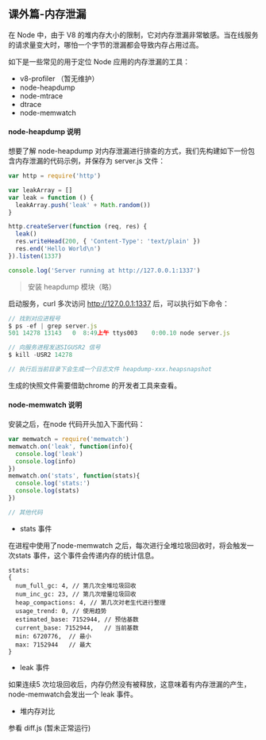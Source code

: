 ## 课外篇-内存泄漏

在 Node 中，由于 V8 的堆内存大小的限制，它对内存泄漏非常敏感。当在线服务的请求量变大时，哪怕一个字节的泄漏都会导致内存占用过高。

如下是一些常见的用于定位 Node 应用的内存泄漏的工具：
- v8-profiler （暂无维护）
- node-heapdump
- node-mtrace
- dtrace
- node-memwatch

#### node-heapdump 说明

想要了解 node-heapdump 对内存泄漏进行排查的方式，我们先构建如下一份包含内存泄漏的代码示例，并保存为 server.js 文件：
```js
var http = require('http')

var leakArray = []
var leak = function () {
  leakArray.push('leak' + Math.random())
}

http.createServer(function (req, res) {
  leak()
  res.writeHead(200, { 'Content-Type': 'text/plain' })
  res.end('Hello World\n')
}).listen(1337)

console.log('Server running at http://127.0.0.1:1337')

```

>安装 heapdump 模块（略）

启动服务，curl 多次访问 http://127.0.0.1:1337 后，可以执行如下命令：

```js
// 找到对应进程号
$ ps -ef | grep server.js
501 14278 13143   0  8:49上午 ttys003    0:00.10 node server.js

// 向服务进程发送SIGUSR2 信号
$ kill -USR2 14278

// 执行后当前目录下会生成一个日志文件 heapdump-xxx.heapsnapshot
```

生成的快照文件需要借助chrome 的开发者工具来查看。

#### node-memwatch 说明

安装之后，在node 代码开头加入下面代码：
```js
var memwatch = require('memwatch')
memwatch.on('leak', function(info){
  console.log('leak')
  console.log(info)
})
memwatch.on('stats', function(stats){
  console.log('stats:')
  console.log(stats)
})

// 其他代码
```

- stats 事件

在进程中使用了node-memwatch 之后，每次进行全堆垃圾回收时，将会触发一次stats 事件，这个事件会传递内存的统计信息。

```
stats: 
{
  num_full_gc: 4, // 第几次全堆垃圾回收
  num_inc_gc: 23, // 第几次增量垃圾回收
  heap_compactions: 4, // 第几次对老生代进行整理
  usage_trend: 0, // 使用趋势
  estimated_base: 7152944, // 预估基数
  current_base: 7152944,   // 当前基数
  min: 6720776,  // 最小
  max: 7152944   // 最大
}
```

- leak 事件

如果连续5 次垃圾回收后，内存仍然没有被释放，这意味着有内存泄漏的产生，node-memwatch会发出一个 leak 事件。

- 堆内存对比

参看 diff.js (暂未正常运行)